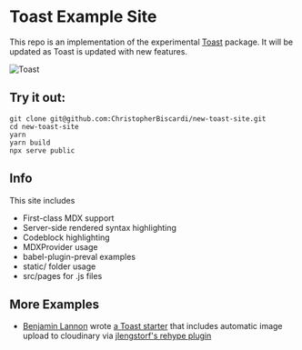 # Toast Example Site

This repo is an implementation of the experimental [Toast](https://github.com/christopherBiscardi/toast) package. It will be updated as Toast is updated with new features.

![Toast](./src/static/toast.jpg)

## Try it out:

```shell
git clone git@github.com:ChristopherBiscardi/new-toast-site.git
cd new-toast-site
yarn
yarn build
npx serve public
```

## Info

This site includes

- First-class MDX support
- Server-side rendered syntax highlighting
- Codeblock highlighting
- MDXProvider usage
- babel-plugin-preval examples
- static/ folder usage
- src/pages for .js files

## More Examples

- [Benjamin Lannon](https://twitter.com/lannonbr) wrote [a Toast starter](https://github.com/lannonbr/toast-digital-garden-starter) that includes automatic image upload to cloudinary via [jlengstorf's rehype plugin](https://github.com/jlengstorf/rehype-local-image-to-cloudinary)
